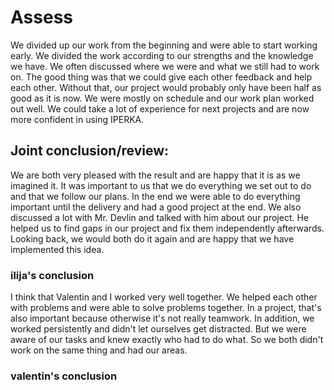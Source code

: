 # Assess
We divided up our work from the beginning and were able to start working early. We divided the work according to our strengths and the knowledge we have.
We often discussed where we were and what we still had to work on. The good thing was that we could give each other feedback and help each other. Without that, our project would probably only have been half as good as it is now.
We were mostly on schedule and our work plan worked out well. We could take a lot of experience for next projects and are now more confident in using IPERKA.

## Joint conclusion/review:
We are both very pleased with the result and are happy that it is as we imagined it. It was important to us that we do everything we set out to do and that we follow our plans. In the end we were able to do everything important until the delivery and had a good project at the end. We also discussed a lot with Mr. Devlin and talked with him about our project. He helped us to find gaps in our project and fix them independently afterwards. Looking back, we would both do it again and are happy that we have implemented this idea.

### ilija's conclusion
I think that Valentin and I worked very well together. We helped each other with problems and were able to solve problems together. In a project, that's also important because otherwise it's not really teamwork. In addition, we worked persistently and didn't let ourselves get distracted. But we were aware of our tasks and knew exactly who had to do what. So we both didn't work on the same thing and had our areas.

### valentin's conclusion
